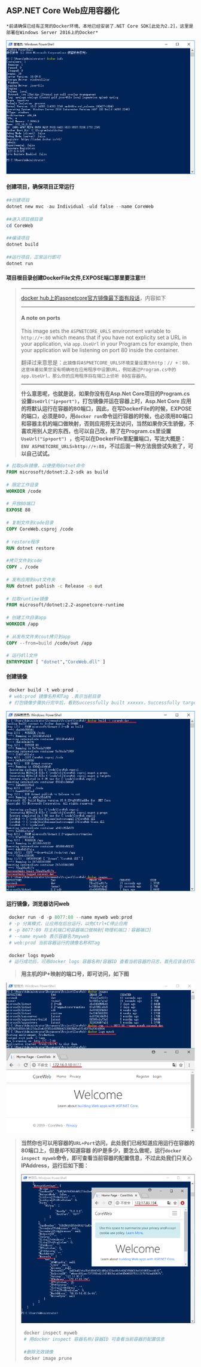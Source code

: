 ## ASP.NET Core Web应用容器化

```
*前请确保已经有正常的Docker环境、本地已经安装了.NET Core SDK[此处为2.2]，这里是部署在Windows Server 2016上的Docker*
```

![dockerinfo](images/dockerinfo.png)

#### 创建项目，确保项目正常运行

```powershell
##创建项目
dotnet new mvc -au Individual -uld false --name CoreWeb

##进入项目根目录
cd CoreWeb

##编译项目
dotnet build

##运行项目，正常运行即可
dotnet run
```

#### 项目根目录创建DockerFile文件,EXPOSE端口那里要注意!!!

> ******
>
> [docker hub上的aspnetcore官方镜像最下面有段话](https://hub.docker.com/r/microsoft/aspnetcore)，内容如下
>
> ------
>
> #### A note on ports
>
> This image sets the `ASPNETCORE_URLS` environment variable to `http://+:80` which means that if you have not explicity set a URL in your application, via `app.UseUrl` in your Program.cs for example, then your application will be listening on port 80 inside the container.
>
> 翻译过来意思是：`此镜像将ASPNETCORE_URLS环境变量设置为http：// +：80，这意味着如果您没有明确地在应用程序中设置URL，例如通过Program.cs中的app.UseUrl，那么你的应用程序将在端口上侦听 80在容器内。`
>
> ------
>
> **什么意思呢，也就是说，如果你没有在Asp.Net Core项目的Program.cs设置`UseUrl("ip+port")`，打包镜像并运在容器上时，Asp.Net Core 应用的将默认运行在容器的80端口，因此，在写DockerFile的时候，EXPOSE的端口，必须是80，用`docker run`命令运行容器的时候，也必须用80端口和容器主机的端口做映射，否则应用将无法访问，当然如果你天生骄傲，不喜欢用别人定的东西，也可以自己改，除了在Program.cs里设置`UseUrl("ip+port") `，也可以在DockerFile里配置端口，写法大概是： `ENV ASPNETCORE_URLS=http://+:88`，不过后面一种方法我尝试失败了，可以自己试试。**

```dockerfile
# 拉取sdk镜像，以便使用dotnet命令
FROM microsoft/dotnet:2.2-sdk as build

# 限定工作目录
WORKDIR /code

# 开放80端口
EXPOSE 80

# 复制文件到code目录
COPY CoreWeb.csproj /code

# restore程序 
RUN dotnet restore

#拷贝文件到code
COPY . /code

# 发布应用到out文件夹
RUN dotnet publish -c Release -o out

# 拉取runtime镜像
FROM microsoft/dotnet:2.2-aspnetcore-runtime

# 创建工作目录app
WORKDIR /app

# 从发布文件夹cout拷贝到app
COPY --from=build /code/out /app

# 运行dll文件
ENTRYPOINT [ "dotnet","CoreWeb.dll" ]
```

#### 创建镜像

```powershell
 docker build -t web:prod . 
 # web:prod 镜像名称和Tag .表示当前目录
 # 打包镜像步骤执行完毕后，看到Successfully built xxxxxx，Successfully targeted xxxx:xx 即为成功了，可用docker images查看镜像
```

![](images/dockerbuild.png)

#### 运行镜像，浏览器访问web

```powershell
 docker run -d -p 8077:80 --name myweb web:prod
 # -p 分离模式，让应用在后台运行，以免Ctrl+C停止应用
 # -p 8077:80 将主机端口和容器端口做映射[物理机端口：容器端口]
 # --name myweb 表示容器名为myweb
 # web:prod 当前容器运行的镜像名称和Tag 

 docker logs myweb
 # 运行成功后，可用docker logs 容器名称/容器ID 查看当前容器的日志，首先应该会打印出应用在容器运行的端口，此处为默认的80 
```

> **用主机的IP+映射的端口号，即可访问，如下图**

![](images/dockerrun.png)

> **当然你也可以用容器的`URL+Port`访问，此处我们已经知道应用运行在容器的80端口上，但是却不知道容器 的IP是多少，要怎么做呢，运行`docker inspect myweb`命令，即可查看当前容器的配置信息，不过此处我们只关心IPAddress，运行后如下图：**
>
> ![dockerfile](images/dockerinspect.png)
>
> ```powershell
>  docker inspect myweb
>  # 用docker inspect 容器名称/容器ID 可查看当前容器的配置信息
>  
>  #删除无效镜像
>  docker image prune
> ```